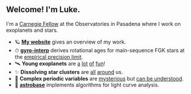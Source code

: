## Welcome!  I'm Luke.

I'm a [Carnegie Fellow](https://carnegiescience.edu/bio/dr-luke-bouma) at the Observatories in Pasadena where I work on exoplanets and stars.

- 🪐 **[My website](https://lgbouma.com)** gives an overview of my work.
- ⏱  **[gyro-interp](https://github.com/lgbouma/gyro-interp)** derives rotational ages for main-sequence FGK stars at the [empirical precision limit](https://ui.adsabs.harvard.edu/abs/2023ApJ...947L...3B/abstract).
- 🛰  **Young exoplanets** are [a](https://ui.adsabs.harvard.edu/abs/2022AJ....163..121B/abstract) [lot](https://ui.adsabs.harvard.edu/abs/2020AJ....160..239B/abstract) [of](https://ui.adsabs.harvard.edu/abs/2022AJ....164..215B/abstract) [fun](https://ui.adsabs.harvard.edu/abs/2024arXiv241006246B/abstract)!
- ✨ **Dissolving star clusters** are [all](https://ui.adsabs.harvard.edu/abs/2021AJ....162..197B/abstract) [around](https://ui.adsabs.harvard.edu/abs/2023AJ....166...14B/abstract) us.
- 🔴 **Complex periodic variables** are [mysterious](https://ui.adsabs.harvard.edu/abs/2024AJ....167...38B/abstract) but [can be understood](https://ui.adsabs.harvard.edu/abs/2025ApJ...988L...3B/abstract).
- 👾 **[astrobase](https://github.com/waqasbhatti/astrobase)** implements algorithms for light curve analysis.
